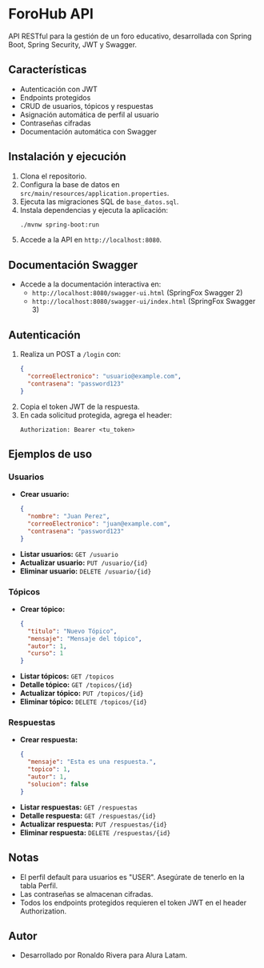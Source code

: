 # ForoHub API

API RESTful para la gestión de un foro educativo, desarrollada con Spring Boot, Spring Security, JWT y Swagger.

## Características
- Autenticación con JWT
- Endpoints protegidos
- CRUD de usuarios, tópicos y respuestas
- Asignación automática de perfil al usuario
- Contraseñas cifradas
- Documentación automática con Swagger

## Instalación y ejecución
1. Clona el repositorio.
2. Configura la base de datos en `src/main/resources/application.properties`.
3. Ejecuta las migraciones SQL de `base_datos.sql`.
4. Instala dependencias y ejecuta la aplicación:
   ```bash
   ./mvnw spring-boot:run
   ```
5. Accede a la API en `http://localhost:8080`.

## Documentación Swagger
- Accede a la documentación interactiva en:
  - `http://localhost:8080/swagger-ui.html` (SpringFox Swagger 2)
  - `http://localhost:8080/swagger-ui/index.html` (SpringFox Swagger 3)

## Autenticación
1. Realiza un POST a `/login` con:
   ```json
   {
     "correoElectronico": "usuario@example.com",
     "contrasena": "password123"
   }
   ```
2. Copia el token JWT de la respuesta.
3. En cada solicitud protegida, agrega el header:
   ```
   Authorization: Bearer <tu_token>
   ```

## Ejemplos de uso

### Usuarios
- **Crear usuario:**
  ```json
  {
    "nombre": "Juan Perez",
    "correoElectronico": "juan@example.com",
    "contrasena": "password123"
  }
  ```
- **Listar usuarios:** `GET /usuario`
- **Actualizar usuario:** `PUT /usuario/{id}`
- **Eliminar usuario:** `DELETE /usuario/{id}`

### Tópicos
- **Crear tópico:**
  ```json
  {
    "titulo": "Nuevo Tópico",
    "mensaje": "Mensaje del tópico",
    "autor": 1,
    "curso": 1
  }
  ```
- **Listar tópicos:** `GET /topicos`
- **Detalle tópico:** `GET /topicos/{id}`
- **Actualizar tópico:** `PUT /topicos/{id}`
- **Eliminar tópico:** `DELETE /topicos/{id}`

### Respuestas
- **Crear respuesta:**
  ```json
  {
    "mensaje": "Esta es una respuesta.",
    "topico": 1,
    "autor": 1,
    "solucion": false
  }
  ```
- **Listar respuestas:** `GET /respuestas`
- **Detalle respuesta:** `GET /respuestas/{id}`
- **Actualizar respuesta:** `PUT /respuestas/{id}`
- **Eliminar respuesta:** `DELETE /respuestas/{id}`

## Notas
- El perfil default para usuarios es "USER". Asegúrate de tenerlo en la tabla Perfil.
- Las contraseñas se almacenan cifradas.
- Todos los endpoints protegidos requieren el token JWT en el header Authorization.

## Autor
- Desarrollado por Ronaldo Rivera para Alura Latam.

